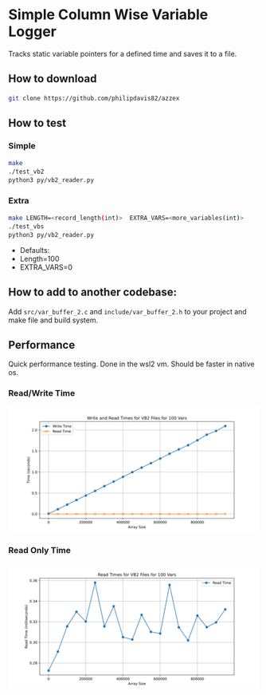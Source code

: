 # Simple Column Wise Variable Logger

Tracks static variable pointers for a defined time and saves it to a file. 

## How to download

```bash
git clone https://github.com/philipdavis82/azzex
```

## How to test

### Simple 

```bash
make 
./test_vb2
python3 py/vb2_reader.py
```

### Extra

```bash
make LENGTH=<record_length(int)>  EXTRA_VARS=<more_variables(int)>
./test_vbs
python3 py/vb2_reader.py
```

* Defaults:
* Length=100
* EXTRA_VARS=0


## How to add to another codebase:

Add `src/var_buffer_2.c` and `include/var_buffer_2.h` to your project and make file and build system.

## Performance 

Quick performance testing. Done in the wsl2 vm. Should be faster in native os.

### Read/Write Time

![](testing/save_read_timer.svg)

### Read Only Time

![](testing/read_timer.svg)


